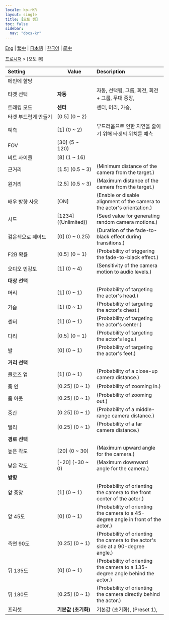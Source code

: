 ```yaml
---
locale: ko-rKR
layout: single
title: [오토 캠]
toc: false
sidebar:
  nav: "docs-kr"
---
```

[Eng](/dancexr/menu/2025.4/motion/auto_cam) | [繁中](/tw/dancexr/menu/2025.4/motion/auto_cam) | [日本語](/jp/dancexr/menu/2025.4/motion/auto_cam) | [한국어](/kr/dancexr/menu/2025.4/motion/auto_cam) | [简中](/zh/dancexr/menu/2025.4/motion/auto_cam)

[프로시저](../menu#프로시저) > [오토 캠]



| Setting | Value | Description |
| :--- | --- | :--- |
|<nobr>메인에 할당</nobr>|| 
|<nobr>타겟 선택</nobr>| **자동** | 자동, 선택됨, 그룹, 회전, 회전 + 그룹, 무대 중앙,  |
|<nobr>트래킹 모드</nobr>| **센터** | 센터, 머리, 가슴,  |
|<nobr>타겟 부드럽게 만들기</nobr>| [0.5] (0 ~ 2) | 
|<nobr>예측</nobr>| [1] (0 ~ 2) | 부드러움으로 인한 지연을 줄이기 위해 타겟의 위치를 예측
|<nobr>FOV</nobr>| [30] (5 ~ 120) | 
|<nobr>비트 사이클</nobr>| [8] (1 ~ 16) | 
|<nobr>근거리</nobr>| [1.5] (0.5 ~ 3) | (Minimum distance of the camera from the target.)
|<nobr>원거리</nobr>| [2.5] (0.5 ~ 3) | (Maximum distance of the camera from the target.)
|<nobr>배우 방향 사용</nobr>| [ON] | (Enable or disable alignment of the camera to the actor's orientation.)
|<nobr>시드</nobr>| [1234] ((Unlimited)) | (Seed value for generating random camera motions.)
|<nobr>검은색으로 페이드</nobr>| [0] (0 ~ 0.25) | (Duration of the fade-to-black effect during transitions.)
|<nobr>F2B 확률</nobr>| [0.5] (0 ~ 1) | (Probability of triggering the fade-to-black effect.)
|<nobr>오디오 민감도</nobr>| [1] (0 ~ 4) | (Sensitivity of the camera motion to audio levels.)
|<nobr><b>대상 선택</b></nobr>|| 
|<nobr>머리</nobr>| [1] (0 ~ 1) | (Probability of targeting the actor's head.)
|<nobr>가슴</nobr>| [1] (0 ~ 1) | (Probability of targeting the actor's chest.)
|<nobr>센터</nobr>| [1] (0 ~ 1) | (Probability of targeting the actor's center.)
|<nobr>다리</nobr>| [0.5] (0 ~ 1) | (Probability of targeting the actor's legs.)
|<nobr>발</nobr>| [0] (0 ~ 1) | (Probability of targeting the actor's feet.)
|<nobr><b>거리 선택</b></nobr>|| 
|<nobr>클로즈 업</nobr>| [1] (0 ~ 1) | (Probability of a close-up camera distance.)
|<nobr>줌 인</nobr>| [0.25] (0 ~ 1) | (Probability of zooming in.)
|<nobr>줌 아웃</nobr>| [0.25] (0 ~ 1) | (Probability of zooming out.)
|<nobr>중간</nobr>| [0.25] (0 ~ 1) | (Probability of a middle-range camera distance.)
|<nobr>멀리</nobr>| [0.25] (0 ~ 1) | (Probability of a far camera distance.)
|<nobr><b>경로 선택</b></nobr>|| 
|<nobr>높은 각도</nobr>| [20] (0 ~ 30) | (Maximum upward angle for the camera.)
|<nobr>낮은 각도</nobr>| [-20] (-30 ~ 0) | (Maximum downward angle for the camera.)
|<nobr><b>방향</b></nobr>|| 
|<nobr>앞 중앙</nobr>| [1] (0 ~ 1) | (Probability of orienting the camera to the front center of the actor.)
|<nobr>앞 45도</nobr>| [0] (0 ~ 1) | (Probability of orienting the camera to a 45-degree angle in front of the actor.)
|<nobr>측면 90도</nobr>| [0.25] (0 ~ 1) | (Probability of orienting the camera to the actor's side at a 90-degree angle.)
|<nobr>뒤 135도</nobr>| [0] (0 ~ 1) | (Probability of orienting the camera to a 135-degree angle behind the actor.)
|<nobr>뒤 180도</nobr>| [0.25] (0 ~ 1) | (Probability of orienting the camera directly behind the actor.)
|<nobr>프리셋</nobr>| **기본값 (초기화)** | 기본값 (초기화), (Preset 1),  |
